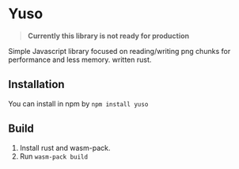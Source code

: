 # Yuso
> **Currently this library is not ready for production**

Simple Javascript library focused on reading/writing png chunks for performance and less memory. written rust.


## Installation

You can install in npm by `npm install yuso`

## Build

1. Install rust and wasm-pack.
2. Run `wasm-pack build`